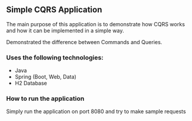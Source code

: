 ## Simple CQRS Application

The main purpose of this application is to demonstrate how CQRS works
and how it can be implemented in a simple way.

Demonstrated the difference between Commands and Queries.

### Uses the following technologies:
- Java
- Spring (Boot, Web, Data)
- H2 Database

### How to run the application
Simply run the application on port 8080 and try to make sample requests
